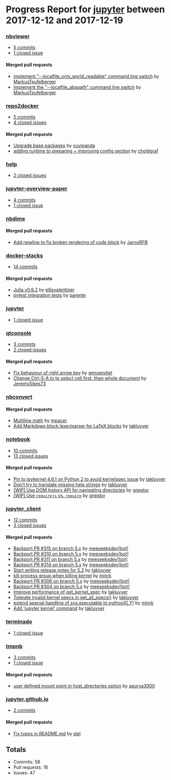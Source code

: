 # Progress Report for [jupyter](https://github.com/jupyter) between 2017-12-12 and 2017-12-19

### [nbviewer](https://github.com/jupyter/nbviewer)
-  [5 commits](https://github.com/jupyter/nbviewer/compare/master@%7B1513065600%7D...master@%7B1513670400%7D)
-  [1 closed issue](https://github.com/jupyter/nbviewer/issues?utf8=%E2%9C%93&q=is%3Aissue%20closed%3A2017-12-12..2017-12-19)

#### Merged pull requests
- [implement "--localfile_only_world_readable" command line switch](https://github.com/jupyter/nbviewer/pull/745) by [MarkusTeufelberger](https://github.com/MarkusTeufelberger)
- [implement the "--localfile_abspath" command line switch](https://github.com/jupyter/nbviewer/pull/744) by [MarkusTeufelberger](https://github.com/MarkusTeufelberger)

### [repo2docker](https://github.com/jupyter/repo2docker)
-  [5 commits](https://github.com/jupyter/repo2docker/compare/master@%7B1513065600%7D...master@%7B1513670400%7D)
-  [4 closed issues](https://github.com/jupyter/repo2docker/issues?utf8=%E2%9C%93&q=is%3Aissue%20closed%3A2017-12-12..2017-12-19)

#### Merged pull requests
- [Upgrade base packages](https://github.com/jupyter/repo2docker/pull/169) by [yuvipanda](https://github.com/yuvipanda)
- [adding runtime to preparing + improving config section](https://github.com/jupyter/repo2docker/pull/168) by [choldgraf](https://github.com/choldgraf)

### [help](https://github.com/jupyter/help)
-  [2 closed issues](https://github.com/jupyter/help/issues?utf8=%E2%9C%93&q=is%3Aissue%20closed%3A2017-12-12..2017-12-19)

### [jupyter-overview-paper](https://github.com/jupyter/jupyter-overview-paper)
-  [4 commits](https://github.com/jupyter/jupyter-overview-paper/compare/master@%7B1513065600%7D...master@%7B1513670400%7D)
-  [1 closed issue](https://github.com/jupyter/jupyter-overview-paper/issues?utf8=%E2%9C%93&q=is%3Aissue%20closed%3A2017-12-12..2017-12-19)

### [nbdime](https://github.com/jupyter/nbdime)

#### Merged pull requests
- [Add newline to fix broken rendering of code block](https://github.com/jupyter/nbdime/pull/336) by [JarnoRFB](https://github.com/JarnoRFB)

### [docker-stacks](https://github.com/jupyter/docker-stacks)
-  [14 commits](https://github.com/jupyter/docker-stacks/compare/master@%7B1513065600%7D...master@%7B1513670400%7D)

#### Merged pull requests
- [Julia v0.6.2](https://github.com/jupyter/docker-stacks/pull/518) by [ellisvalentiner](https://github.com/ellisvalentiner)
- [pytest integration tests](https://github.com/jupyter/docker-stacks/pull/508) by [parente](https://github.com/parente)

### [jupyter](https://github.com/jupyter/jupyter)
-  [1 closed issue](https://github.com/jupyter/jupyter/issues?utf8=%E2%9C%93&q=is%3Aissue%20closed%3A2017-12-12..2017-12-19)

### [qtconsole](https://github.com/jupyter/qtconsole)
-  [3 commits](https://github.com/jupyter/qtconsole/compare/master@%7B1513065600%7D...master@%7B1513670400%7D)
-  [2 closed issues](https://github.com/jupyter/qtconsole/issues?utf8=%E2%9C%93&q=is%3Aissue%20closed%3A2017-12-12..2017-12-19)

#### Merged pull requests
- [Fix behaviour of right arrow key](https://github.com/jupyter/qtconsole/pull/260) by [wmvanvliet](https://github.com/wmvanvliet)
- [Change Ctrl-S-A to to select cell first, then whole document](https://github.com/jupyter/qtconsole/pull/258) by [JeremySikes73](https://github.com/JeremySikes73)

### [nbconvert](https://github.com/jupyter/nbconvert)

#### Merged pull requests
- [Multiline math](https://github.com/jupyter/nbconvert/pull/717) by [mpacer](https://github.com/mpacer)
- [Add Markdown block lexer/parser for LaTeX blocks](https://github.com/jupyter/nbconvert/pull/716) by [takluyver](https://github.com/takluyver)

### [notebook](https://github.com/jupyter/notebook)
-  [10 commits](https://github.com/jupyter/notebook/compare/master@%7B1513065600%7D...master@%7B1513670400%7D)
-  [13 closed issues](https://github.com/jupyter/notebook/issues?utf8=%E2%9C%93&q=is%3Aissue%20closed%3A2017-12-12..2017-12-19)

#### Merged pull requests
- [Pin to ipykernel 4.6.1 on Python 2 to avoid kernelspec issue](https://github.com/jupyter/notebook/pull/3128) by [takluyver](https://github.com/takluyver)
- [Don't try to translate missing help strings](https://github.com/jupyter/notebook/pull/3122) by [takluyver](https://github.com/takluyver)
- [[WIP] Use DOM history API for navigating directories](https://github.com/jupyter/notebook/pull/3115) by [gnestor](https://github.com/gnestor)
- [[WIP] Use `requirejs` vs. `require`](https://github.com/jupyter/notebook/pull/3097) by [gnestor](https://github.com/gnestor)

### [jupyter_client](https://github.com/jupyter/jupyter_client)
-  [12 commits](https://github.com/jupyter/jupyter_client/compare/master@%7B1513065600%7D...master@%7B1513670400%7D)
-  [3 closed issues](https://github.com/jupyter/jupyter_client/issues?utf8=%E2%9C%93&q=is%3Aissue%20closed%3A2017-12-12..2017-12-19)

#### Merged pull requests
- [Backport PR #315 on branch 5.x](https://github.com/jupyter/jupyter_client/pull/320) by [meeseeksdev[bot]](https://github.com/apps/meeseeksdev)
- [Backport PR #310 on branch 5.x](https://github.com/jupyter/jupyter_client/pull/318) by [meeseeksdev[bot]](https://github.com/apps/meeseeksdev)
- [Backport PR #311 on branch 5.x](https://github.com/jupyter/jupyter_client/pull/317) by [meeseeksdev[bot]](https://github.com/apps/meeseeksdev)
- [Backport PR #314 on branch 5.x](https://github.com/jupyter/jupyter_client/pull/316) by [meeseeksdev[bot]](https://github.com/apps/meeseeksdev)
- [Start writing release notes for 5.2](https://github.com/jupyter/jupyter_client/pull/315) by [takluyver](https://github.com/takluyver)
- [kill process group when killing kernel](https://github.com/jupyter/jupyter_client/pull/314) by [minrk](https://github.com/minrk)
- [Backport PR #306 on branch 5.x](https://github.com/jupyter/jupyter_client/pull/313) by [meeseeksdev[bot]](https://github.com/apps/meeseeksdev)
- [Backport PR #304 on branch 5.x](https://github.com/jupyter/jupyter_client/pull/312) by [meeseeksdev[bot]](https://github.com/apps/meeseeksdev)
- [Improve performance of get_kernel_spec](https://github.com/jupyter/jupyter_client/pull/311) by [takluyver](https://github.com/takluyver)
- [Tolerate invalid kernel specs in get_all_specs()](https://github.com/jupyter/jupyter_client/pull/310) by [takluyver](https://github.com/takluyver)
- [extend special handling of sys.executable to pythonX[.Y]](https://github.com/jupyter/jupyter_client/pull/306) by [minrk](https://github.com/minrk)
- [Add 'jupyter kernel' command](https://github.com/jupyter/jupyter_client/pull/240) by [takluyver](https://github.com/takluyver)

### [terminado](https://github.com/jupyter/terminado)
-  [1 closed issue](https://github.com/jupyter/terminado/issues?utf8=%E2%9C%93&q=is%3Aissue%20closed%3A2017-12-12..2017-12-19)

### [tmpnb](https://github.com/jupyter/tmpnb)
-  [3 commits](https://github.com/jupyter/tmpnb/compare/master@%7B1513065600%7D...master@%7B1513670400%7D)
-  [1 closed issue](https://github.com/jupyter/tmpnb/issues?utf8=%E2%9C%93&q=is%3Aissue%20closed%3A2017-12-12..2017-12-19)

#### Merged pull requests
- [user defined mount point in host_directories option](https://github.com/jupyter/tmpnb/pull/288) by [apurva3000](https://github.com/apurva3000)

### [jupyter.github.io](https://github.com/jupyter/jupyter.github.io)
-  [2 commits](https://github.com/jupyter/jupyter.github.io/compare/master@%7B1513065600%7D...master@%7B1513670400%7D)

#### Merged pull requests
- [Fix typos in README.md](https://github.com/jupyter/jupyter.github.io/pull/245) by [slel](https://github.com/slel)

## Totals
- Commits: 58
- Pull requests: 16
- Issues: 47
